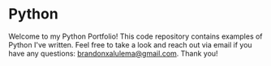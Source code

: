 # Python
Welcome to my Python Portfolio! This code repository contains examples of Python I've written. Feel free to take a look and reach out via email if you have any questions: brandonxalulema@gmail.com. Thank you!
